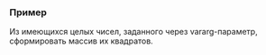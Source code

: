 ### Пример

Из имеющихся целых чисел, заданного через vararg-параметр,
сформировать массив их квадратов.